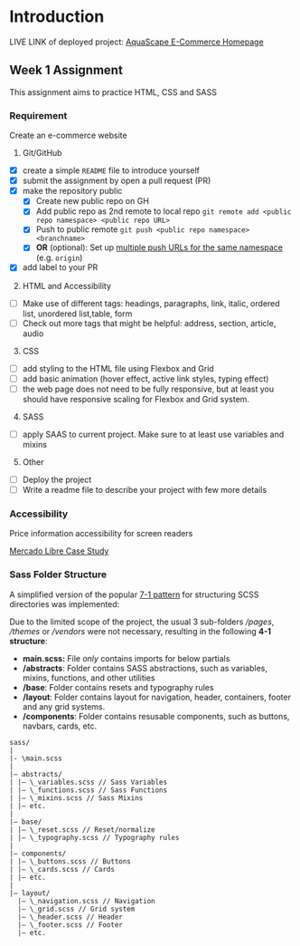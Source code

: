 # Introduction

LIVE LINK of deployed project:
[AquaScape E-Commerce Homepage](https://lrharlekin.github.io/fs17-ecom-static-public/)

## Week 1 Assignment

This assignment aims to practice HTML, CSS and SASS

### Requirement

Create an e-commerce website

1. Git/GitHub

- [x] create a simple `README` file to introduce yourself
- [x] submit the assignment by open a pull request (PR)
- [x] make the repository public
  - [x] Create new public repo on GH
  - [x] Add public repo as 2nd remote to local repo `git remote add <public repo namespace> <public repo URL>`
  - [x] Push to public remote `git push <public repo namespace> <branchname>`
  - [x] **OR** (optional): Set up [multiple push URLs for the same namespace](https://jeffkreeftmeijer.com/git-multiple-remotes/#:~:text=You%20can%20push%20to%20multiple,remote%20with%20multuple%20Push%20URLs.&text=If%20the%20repository%20doesn't,of%20renaming%20an%20existing%20remote.) (e.g. `origin`)
- [x] add label to your PR

2. HTML and Accessibility

- [ ] Make use of different tags: headings, paragraphs, link, italic, ordered list, unordered list,table, form
- [ ] Check out more tags that might be helpful: address, section, article, audio

3. CSS

- [ ] add styling to the HTML file using Flexbox and Grid
- [ ] add basic animation (hover effect, active link styles, typing effect)
- [ ] the web page does not need to be fully responsive, but at least you should have responsive scaling for Flexbox and Grid system.

4. SASS

- [ ] apply SAAS to current project. Make sure to at least use variables and mixins

5. Other

- [ ] Deploy the project
- [ ] Write a readme file to describe your project with few more details

### Accessibility

Price information accessibility for screen readers

[Mercado Libre Case Study](https://medium.com/mercadolibre-tech/lessons-learned-when-developing-accessibility-in-prices-at-mercado-libre-59fd62fe85cb)

### Sass Folder Structure

A simplified version of the popular [7-1 pattern](https://sass-guidelin.es/#the-7-1-pattern) for structuring SCSS directories was implemented:

Due to the limited scope of the project, the usual 3 sub-folders _/pages_, _/themes_ or _/vendors_ were not necessary, resulting in the following **4-1 structure**:

- **main.scss:** File _only_ contains imports for below partials
- **/abstracts**: Folder contains SASS abstractions, such as variables, mixins, functions, and other utilities
- **/base**: Folder contains resets and typography rules
- **/layout**: Folder contains layout for navigation, header, containers, footer and any grid systems.
- **/components**: Folder contains resusable components, such as buttons, navbars, cards, etc.

```
sass/
|
|- \main.scss
|
|– abstracts/
| |– \_variables.scss // Sass Variables
| |– \_functions.scss // Sass Functions
| |– \_mixins.scss // Sass Mixins
| |– etc.
|
|– base/
| |– \_reset.scss // Reset/normalize
| |– \_typography.scss // Typography rules
|
|– components/
| |– \_buttons.scss // Buttons
| |– \_cards.scss // Cards
| |– etc.
|
|– layout/
  |– \_navigation.scss // Navigation
  |– \_grid.scss // Grid system
  |– \_header.scss // Header
  |– \_footer.scss // Footer
  |– etc.
```
